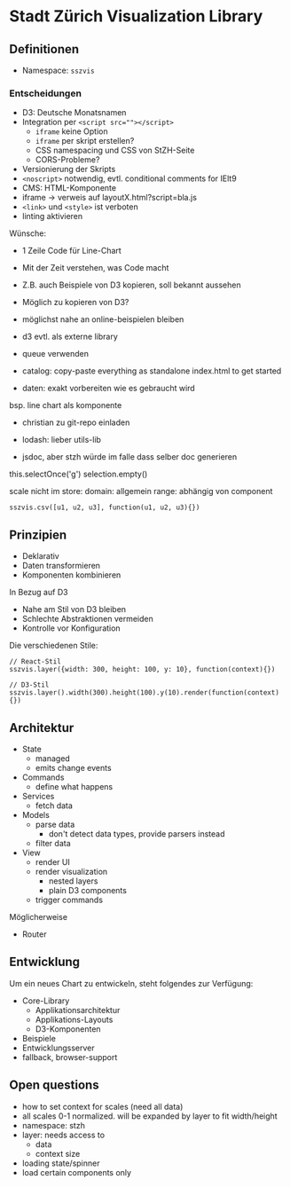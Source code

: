 # Stadt Zürich Visualization Library

## Definitionen

* Namespace: `sszvis`

### Entscheidungen

* D3: Deutsche Monatsnamen
* Integration per `<script src=""></script>`
  - `iframe` keine Option
  - `iframe` per skript erstellen?
  - CSS namespacing und CSS von StZH-Seite
  - CORS-Probleme?
* Versionierung der Skripts
* `<noscript>` notwendig, evtl. conditional comments for IElt9
* CMS: HTML-Komponente
* iframe -> verweis auf layoutX.html?script=bla.js
* `<link>` und `<style>` ist verboten
* linting aktivieren

Wünsche:

* 1 Zeile Code für Line-Chart
* Mit der Zeit verstehen, was Code macht
* Z.B. auch Beispiele von D3 kopieren, soll bekannt aussehen
* Möglich zu kopieren von D3?
* möglichst nahe an online-beispielen bleiben

* d3 evtl. als externe library
* queue verwenden
* catalog: copy-paste everything as standalone index.html to get started

* daten: exakt vorbereiten wie es gebraucht wird

bsp. line chart als komponente

* christian zu git-repo einladen

* lodash: lieber utils-lib
* jsdoc, aber stzh würde im falle dass selber doc generieren

this.selectOnce('g')
selection.empty()

scale nicht im store:
  domain: allgemein
  range: abhängig von component

    sszvis.csv([u1, u2, u3], function(u1, u2, u3){})


## Prinzipien

* Deklarativ
* Daten transformieren
* Komponenten kombinieren

In Bezug auf D3

* Nahe am Stil von D3 bleiben
* Schlechte Abstraktionen vermeiden
* Kontrolle vor Konfiguration

Die verschiedenen Stile:

    // React-Stil
    sszvis.layer({width: 300, height: 100, y: 10}, function(context){})

    // D3-Stil
    sszvis.layer().width(300).height(100).y(10).render(function(context){})


## Architektur

* State
  - managed
  - emits change events
* Commands
  - define what happens
* Services
  - fetch data
* Models
  - parse data
    + don't detect data types, provide parsers instead
  - filter data
* View
  - render UI
  - render visualization
    + nested layers
    + plain D3 components
  - trigger commands

Möglicherweise

* Router

## Entwicklung

Um ein neues Chart zu entwickeln, steht folgendes zur Verfügung:

* Core-Library
  - Applikationsarchitektur
  - Applikations-Layouts
  - D3-Komponenten
* Beispiele
* Entwicklungsserver
* fallback, browser-support


## Open questions

* how to set context for scales (need all data)
* all scales 0-1 normalized. will be expanded by layer to fit width/height
* namespace: stzh
* layer: needs access to
  - data
  - context size
* loading state/spinner
* load certain components only
